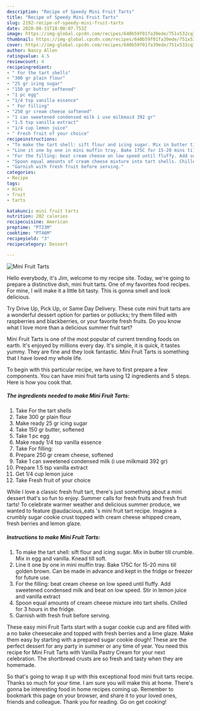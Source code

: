 ```yaml
---
description: "Recipe of Speedy Mini Fruit Tarts"
title: "Recipe of Speedy Mini Fruit Tarts"
slug: 2192-recipe-of-speedy-mini-fruit-tarts
date: 2020-08-31T18:00:07.753Z
image: https://img-global.cpcdn.com/recipes/640b59f01fa39ede/751x532cq70/mini-fruit-tarts-recipe-main-photo.jpg
thumbnail: https://img-global.cpcdn.com/recipes/640b59f01fa39ede/751x532cq70/mini-fruit-tarts-recipe-main-photo.jpg
cover: https://img-global.cpcdn.com/recipes/640b59f01fa39ede/751x532cq70/mini-fruit-tarts-recipe-main-photo.jpg
author: Nancy Allen
ratingvalue: 4.5
reviewcount: 4
recipeingredient:
- " For the tart shells"
- "300 gr plain flour"
- "25 gr icing sugar"
- "150 gr butter softened"
- "1 pc egg"
- "1/4 tsp vanilla essence"
- " For filling"
- "250 gr cream cheese softened"
- "1 can sweetened condensed milk i use milkmaid 392 gr"
- "1.5 tsp vanilla extract"
- "1/4 cup lemon juice"
- " Fresh fruit of your choice"
recipeinstructions:
- "To make the tart shell: sift flour and icing sugar. Mix in butter till crumble. Mix in egg and vanilla. Knead till soft."
- "Line it one by one in mini muffin tray. Bake 175C for 15-20 mins till golden brown. Can be made in advance and kept in the fridge or freezer for future use."
- "For the filling: beat cream cheese on low speed until fluffy. Add sweetened condensed milk and beat on low speed. Stir in lemon juice and vanilla extract"
- "Spoon equal amounts of cream cheese mixture into tart shells. Chilled for 3 hours in the fridge."
- "Garnish with fresh fruit before serving."
categories:
- Recipe
tags:
- mini
- fruit
- tarts

katakunci: mini fruit tarts 
nutrition: 202 calories
recipecuisine: American
preptime: "PT23M"
cooktime: "PT46M"
recipeyield: "3"
recipecategory: Dessert

---
```



![Mini Fruit Tarts](https://img-global.cpcdn.com/recipes/640b59f01fa39ede/751x532cq70/mini-fruit-tarts-recipe-main-photo.jpg)

Hello everybody, it's Jim, welcome to my recipe site. Today, we're going to prepare a distinctive dish, mini fruit tarts. One of my favorites food recipes. For mine, I will make it a little bit tasty. This is gonna smell and look delicious.

Try Drive Up, Pick Up, or Same Day Delivery. These cute mini fruit tarts are a wonderful dessert option for parties or potlucks; try them filled with raspberries and blackberries, or your favorite fresh fruits. Do you know what I love more than a delicious summer fruit tart?

Mini Fruit Tarts is one of the most popular of current trending foods on earth. It's enjoyed by millions every day. It's simple, it is quick, it tastes yummy. They are fine and they look fantastic. Mini Fruit Tarts is something that I have loved my whole life.


To begin with this particular recipe, we have to first prepare a few components. You can have mini fruit tarts using 12 ingredients and 5 steps. Here is how you cook that.

<!--inarticleads1-->

##### The ingredients needed to make Mini Fruit Tarts:

1. Take  For the tart shells
1. Take 300 gr plain flour
1. Make ready 25 gr icing sugar
1. Take 150 gr butter, softened
1. Take 1 pc egg
1. Make ready 1/4 tsp vanilla essence
1. Take  For filling:
1. Prepare 250 gr cream cheese, softened
1. Take 1 can sweetened condensed milk (i use milkmaid 392 gr)
1. Prepare 1.5 tsp vanilla extract
1. Get 1/4 cup lemon juice
1. Take  Fresh fruit of your choice


While I love a classic fresh fruit tart, there&#39;s just something about a mini dessert that&#39;s so fun to enjoy. Summer calls for fresh fruits and fresh fruit tarts! To celebrate warmer weather and delicious summer produce, we wanted to feature @audacious_eats &#39;s mini fruit tart recipe. Imagine a crumbly sugar cookie crust topped with cream cheese whipped cream, fresh berries and lemon glaze. 

<!--inarticleads2-->

##### Instructions to make Mini Fruit Tarts:

1. To make the tart shell: sift flour and icing sugar. Mix in butter till crumble. Mix in egg and vanilla. Knead till soft.
1. Line it one by one in mini muffin tray. Bake 175C for 15-20 mins till golden brown. Can be made in advance and kept in the fridge or freezer for future use.
1. For the filling: beat cream cheese on low speed until fluffy. Add sweetened condensed milk and beat on low speed. Stir in lemon juice and vanilla extract
1. Spoon equal amounts of cream cheese mixture into tart shells. Chilled for 3 hours in the fridge.
1. Garnish with fresh fruit before serving.


These easy mini Fruit Tarts start with a sugar cookie cup and are filled with a no bake cheesecake and topped with fresh berries and a lime glaze. Make them easy by starting with a prepared sugar cookie dough! These are the perfect dessert for any party in summer or any time of year. You need this recipe for Mini Fruit Tarts with Vanilla Pastry Cream for your next celebration. The shortbread crusts are so fresh and tasty when they are homemade. 

So that's going to wrap it up with this exceptional food mini fruit tarts recipe. Thanks so much for your time. I am sure you will make this at home. There's gonna be interesting food in home recipes coming up. Remember to bookmark this page on your browser, and share it to your loved ones, friends and colleague. Thank you for reading. Go on get cooking!
